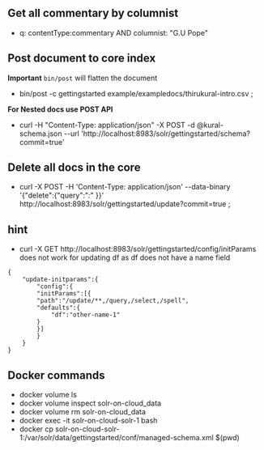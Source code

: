 ## Get all commentary by columnist

- q: contentType:commentary AND columnist: "G.U Pope"

## Post document to core index

**Important** `bin/post` will flatten the document

- bin/post -c gettingstarted example/exampledocs/thirukural-intro.csv ;

**For Nested docs use POST API**

- curl -H "Content-Type: application/json" -X POST -d @kural-schema.json --url 'http://localhost:8983/solr/gettingstarted/schema?commit=true'

## Delete all docs in the core

- curl -X POST -H 'Content-Type: application/json' --data-binary '{"delete":{"query":"_:_" }}' http://localhost:8983/solr/gettingstarted/update?commit=true ;

## hint

- curl -X GET http://localhost:8983/solr/gettingstarted/config/initParams does not work for updating df as df does not have a name field

```
{
    "update-initparams":{
        "config":{
        "initParams":[{
        "path":"/update/**,/query,/select,/spell",
        "defaults":{
            "df":"other-name-1"
        }
        }]
        }
    }
}
```

## Docker commands

- docker volume ls
- docker volume inspect solr-on-cloud_data
- docker volume rm solr-on-cloud_data
- docker exec -it solr-on-cloud-solr-1 bash
- docker cp solr-on-cloud-solr-1:/var/solr/data/gettingstarted/conf/managed-schema.xml $(pwd)
